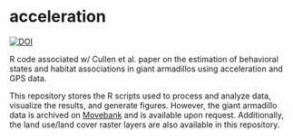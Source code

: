 # acceleration
[![DOI](https://zenodo.org/badge/293832916.svg)](https://zenodo.org/badge/latestdoi/293832916)

R code associated w/ Cullen et al. paper on the estimation of behavioral states and habitat associations in giant armadillos using acceleration and GPS data.

This repository stores the R scripts used to process and analyze data, visualize the results, and generate figures. However, the giant armadillo data is archived on [Movebank](https://www.movebank.org/cms/webapp?gwt_fragment=page=studies,path=study887500396) and is available upon request. Additionally, the land use/land cover raster layers are also available in this repository.